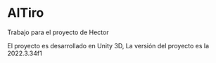 # AlTiro
Trabajo para el proyecto de Hector

El proyecto es desarrollado en Unity 3D, La versión del proyecto es la 2022.3.34f1
